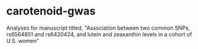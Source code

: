 # carotenoid-gwas
Analyses for manuscript titled, "Association between two common SNPs, rs6564851 and rs6420424, and lutein and zeaxanthin levels in a cohort of U.S. women"
